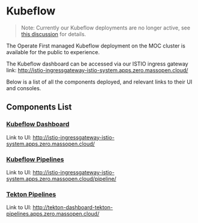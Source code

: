 # Kubeflow

> Note: Currently our Kubeflow deployments are no longer active, see [this discussion](https://github.com/operate-first/support/issues/435) for details.

The Operate First managed Kubeflow deployment on the MOC cluster is available for the public to experience.

The Kubeflow dashboard can be accessed via our ISTIO ingress gateway link: http://istio-ingressgateway-istio-system.apps.zero.massopen.cloud/

Below is a list of all the components deployed, and relevant links to their UI and consoles.

## Components List

### [Kubeflow Dashboard][1]

Link to UI: http://istio-ingressgateway-istio-system.apps.zero.massopen.cloud/

### [Kubeflow Pipelines][2]

Link to UI: http://istio-ingressgateway-istio-system.apps.zero.massopen.cloud/pipeline/

### [Tekton Pipelines][3]

Link to UI: http://tekton-dashboard-tekton-pipelines.apps.zero.massopen.cloud/

[1]: https://www.kubeflow.org/docs/components/central-dash/overview/
[2]: https://www.kubeflow.org/docs/components/pipelines/
[3]: https://github.com/tektoncd/pipeline

